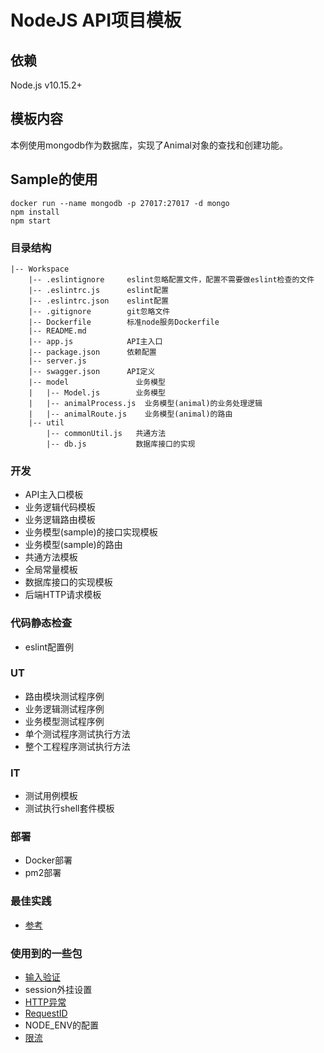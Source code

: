 # NodeJS API项目模板

##  依赖
Node.js v10.15.2+

##  模板内容
本例使用mongodb作为数据库，实现了Animal对象的查找和创建功能。

## Sample的使用
``` SHELL
docker run --name mongodb -p 27017:27017 -d mongo
npm install
npm start
```

### 目录结构
```
|-- Workspace
    |-- .eslintignore     eslint忽略配置文件，配置不需要做eslint检查的文件
    |-- .eslintrc.js      eslint配置
    |-- .eslintrc.json    eslint配置
    |-- .gitignore        git忽略文件
    |-- Dockerfile        标准node服务Dockerfile
    |-- README.md         
    |-- app.js            API主入口
    |-- package.json      依赖配置
    |-- server.js
    |-- swagger.json      API定义
    |-- model               业务模型
    |   |-- Model.js        业务模型
    |   |-- animalProcess.js  业务模型(animal)的业务处理逻辑
    |   |-- animalRoute.js    业务模型(animal)的路由
    |-- util
        |-- commonUtil.js   共通方法
        |-- db.js           数据库接口的实现

```
### 开发
*   API主入口模板
*   业务逻辑代码模板
*   业务逻辑路由模板
*   业务模型(sample)的接口实现模板
*   业务模型(sample)的路由
*   共通方法模板
*   全局常量模板
*   数据库接口的实现模板
*   后端HTTP请求模板
### 代码静态检查
*   eslint配置例
### UT
*   路由模块测试程序例
*   业务逻辑测试程序例
*   业务模型测试程序例
*   单个测试程序测试执行方法
*   整个工程程序测试执行方法
### IT
*   测试用例模板
*   测试执行shell套件模板
### 部署
*   Docker部署
*   pm2部署
### 最佳实践
*   [参考](https://github.com/i0natan/nodebestpractices)
### 使用到的一些包
*   [输入验证](https://github.com/hapijs/joi)
*   session外挂设置
*   [HTTP异常](https://github.com/hapijs/boom)
*   [RequestID](https://github.com/floatdrop/express-request-id)
*   NODE_ENV的配置
*   [限流](https://github.com/nfriedly/express-rate-limit)
